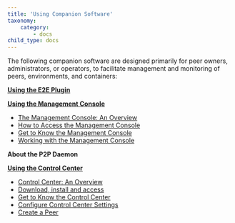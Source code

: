 ```yaml
---
title: 'Using Companion Software'
taxonomy:
    category:
        - docs
child_type: docs
---
```


The following companion software are designed primarily for peer owners, <br> administrators, or operators, to facilitate management and monitoring of <br> peers, environments, and containers:

**[Using the E2E Plugin](e2e-plugin)**

**[Using the Management Console](management-console)**
 - [The Management Console: An Overview](management-console#overview) 
 - [How to Access the Management Console](management-console#access)    
 - [Get to Know the Management Console](management-console#know)    
 - [Working with the Management Console](management-console-use)    

**About the P2P Daemon**

**[Using the Control Center](control-center)**
 - [Control Center: An Overview](control-center#overview)
 - [Download, install and access](download-install)
 - [Get to Know the Control Center](get-to-know)
 - [Configure Control Center Settings](configure-settings)
 - [Create a Peer](create-peer)
